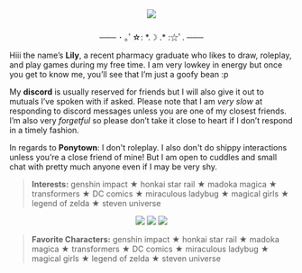 <div align="center">
<img src="https://i.imgur.com/7jdqwnU.png"/>
</div>

###
<div align="center"> ─── ･ ｡ﾟ☆: *.☽ .* :☆ﾟ. ─── </div>

Hiii the name’s <b>Lily</b>, a recent pharmacy graduate who likes to draw, roleplay, and play games during my free time. I am very lowkey in energy but once you get to know me, you’ll see that I’m just a goofy bean :p

My <b>discord</b> is usually reserved for friends but I will also give it out to mutuals I’ve spoken with if asked. Please note that I am <i>very slow</i> at responding to discord messages unless you are one of my closest friends. I’m also very <i>forgetful</I> so please don’t take it close to heart if I don’t respond in a timely fashion.

In regards to <b>Ponytown</b>: 
I don't roleplay. I also don't do shippy interactions unless you’re a close friend of mine! But I am open to cuddles and small chat with pretty much anyone even if I may be very shy. 

<blockquote><b>Interests:</b> genshin impact ★ honkai star rail ★ madoka magica ★ transformers ★ DC comics ★ miraculous ladybug ★ magical girls ★ legend of zelda ★ steven universe </blockquote>

<div align="center">
<img src="https://i.imgur.com/ydob3lD.png"/>
<img src="https://i.imgur.com/VsHyeKn.png"/>
<img src="https://i.imgur.com/VJUMTn4.png"/> 
</div>

<blockquote><b>Favorite Characters:</b> genshin impact ★ honkai star rail ★ madoka magica ★ transformers ★ DC comics ★ miraculous ladybug ★ magical girls ★ legend of zelda ★ steven universe </blockquote>
